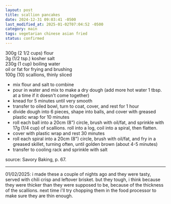```yaml
---
layout: post
title: scallion pancakes
date: 2024-12-31 09:03:41 -0500
last_modified_at: 2025-01-02T07:04:52 -0500
category: main
tags: vegetarian chinese asian fried
status: confirmed
---
```


300g (2 1/2 cups) flour  
3g (1/2 tsp.) kosher salt  
230g (1 cup) boiling water  
oil or fat for frying and brushing  
100g (10) scallions, thinly sliced  
* mix flour and salt to combine
* pour in water and mix to make a dry dough (add more hot water 1 tbsp. at a time
  if it doesn't come together)
* knead for 5 minutes until very smooth
* transfer to oiled bowl, turn to coat, cover, and rest for 1 hour
* divide dough into 6 pieces, shape into balls, and cover with greased plastic wrap
  for 10 minutes
* roll each ball into a 20cm (8") circle, brush with oil/fat, and sprinkle with 17g
  (1/4 cup) of scallions. roll into a log, coil into a spiral, then flatten.
* cover with plastic wrap and rest 30 minutes
* roll each spiral into a 20cm (8") circle, brush with oil/fat, and fry in a
  greased skillet, turning often, until golden brown (about 4-5 minutes)
* transfer to cooling rack and sprinkle with salt

source: Savory Baking, p. 67.

---

01/02/2025: i made these a couple of nights ago and they were tasty, served with
chili crisp and leftover brisket. but they tough, i think because they were thicker
than they were supposed to be, because of the thickness of the scallions. next time
i'll try chopping them in the food processor to make sure they are thin enough.
